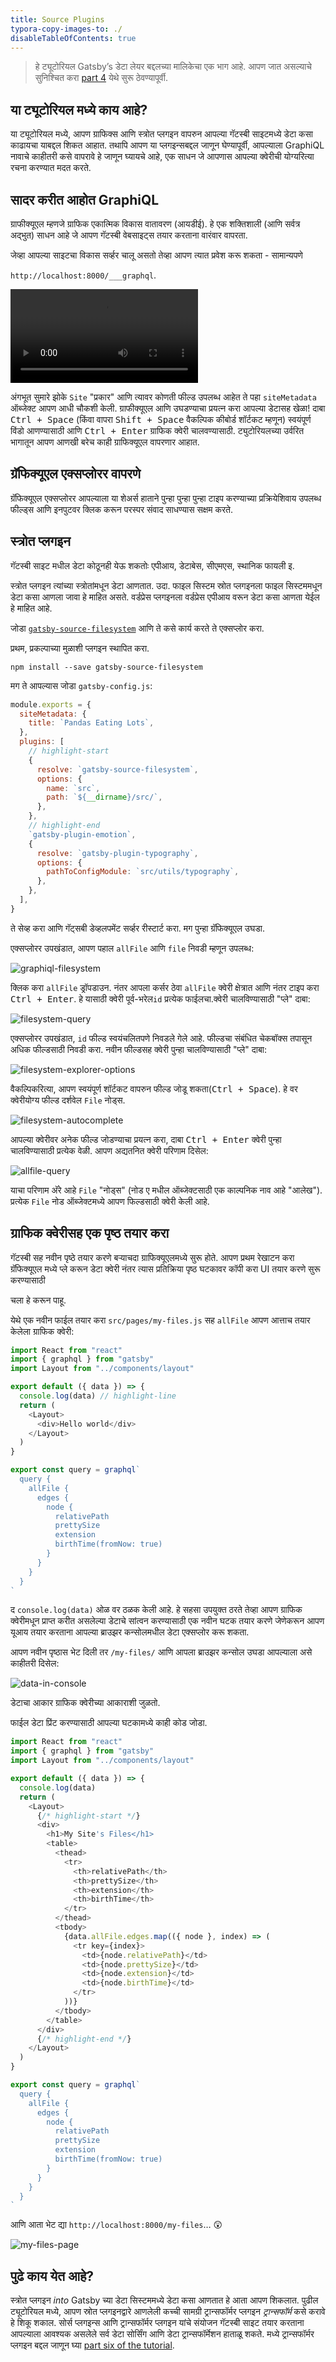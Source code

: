 ```yaml
---
title: Source Plugins
typora-copy-images-to: ./
disableTableOfContents: true
---
```


> हे ट्यूटोरियल Gatsby’s डेटा लेयर बद्दलच्या मालिकेचा एक भाग आहे. आपण जात असल्याचे सुनिश्चित करा [part 4](/tutorial/part-four/) येथे सुरू ठेवण्यापूर्वी.

## या ट्यूटोरियल मध्ये काय आहे?

या ट्यूटोरियल मध्ये, आपण ग्राफिक्स आणि स्त्रोत प्लगइन वापरुन आपल्या गॅटस्बी साइटमध्ये डेटा कसा काढायचा याबद्दल शिकत आहात. तथापि आपण या प्लगइन्सबद्दल जाणून घेण्यापूर्वी, आपल्याला GraphiQL नावाचे काहीतरी कसे वापरावे हे जाणून घ्यायचे आहे, एक साधन जे आपणास आपल्या क्वेरीची योग्यरित्या रचना करण्यात मदत करते.

## सादर करीत आहोत GraphiQL

ग्राफीक्यूएल म्हणजे ग्राफिक एकात्मिक विकास वातावरण (आयडीई). हे एक शक्तिशाली (आणि सर्वत्र अद्भुत) साधन आहे जे आपण गॅटस्बी वेबसाइट्स तयार करताना वारंवार वापरता.

जेव्हा आपल्या साइटचा विकास सर्व्हर चालू असतो तेव्हा आपण त्यात प्रवेश करू शकता - सामान्यपणे

`http://localhost:8000/___graphql`.

<video controls="controls" autoplay="true" loop="true">
  <source type="video/mp4" src="/graphiql-explore.mp4" />
  <p>आपला ब्राउझर व्हिडिओ घटकास समर्थन देत नाही.</p>
</video>

अंगभूत सुमारे झोके `Site` "प्रकार" आणि त्यावर कोणती फील्ड उपलब्ध आहेत ते पहा `siteMetadata` ऑब्जेक्ट आपण आधी चौकशी केली. ग्राफीक्यूएल आणि उघडण्याचा प्रयत्न करा आपल्या डेटासह खेळा! दाबा <kbd>Ctrl + Space</kbd> (किंवा वापरा <kbd>Shift + Space</kbd> वैकल्पिक कीबोर्ड शॉर्टकट म्हणून) स्वयंपूर्ण विंडो आणण्यासाठी आणि <kbd>Ctrl + Enter</kbd> ग्राफिक क्वेरी चालवण्यासाठी. ट्युटोरियलच्या उर्वरित भागातून आपण आणखी बरेच काही ग्राफिक्यूएल वापरणार आहात.

## ग्रॅफिक्यूएल एक्सप्लोरर वापरणे

ग्रॅफिक्यूएल एक्सप्लोरर आपल्याला या शेअर्स हाताने पुन्हा पुन्हा पुन्हा टाइप करण्याच्या प्रक्रियेशिवाय उपलब्ध फील्ड्स आणि इनपुटवर क्लिक करून परस्पर संवाद साधण्यास सक्षम करते.

<EggheadEmbed
  lessonLink="https://egghead.io/lessons/gatsby-build-a-graphql-query-using-gatsby-s-graphiql-explorer"
  lessonTitle="Build a GraphQL Query using Gatsby’s GraphiQL Explorer"
/>

## स्त्रोत प्लगइन

गॅटस्बी साइट मधील डेटा कोठूनही येऊ शकतोः एपीआय, डेटाबेस, सीएमएस, स्थानिक फायली इ.

स्त्रोत प्लगइन त्यांच्या स्त्रोतांमधून डेटा आणतात. उदा. फाइल सिस्टम स्रोत प्लगइनला फाइल सिस्टममधून डेटा कसा आणला जावा हे माहित असते. वर्डप्रेस प्लगइनला वर्डप्रेस एपीआय वरून डेटा कसा आणता येईल हे माहित आहे.

जोडा [`gatsby-source-filesystem`](/packages/gatsby-source-filesystem/) आणि ते कसे कार्य करते ते एक्सप्लोर करा.

प्रथम, प्रकल्पाच्या मुळाशी प्लगइन स्थापित करा.

```shell
npm install --save gatsby-source-filesystem
```

मग ते आपल्यास जोडा `gatsby-config.js`:

```javascript:title=gatsby-config.js
module.exports = {
  siteMetadata: {
    title: `Pandas Eating Lots`,
  },
  plugins: [
    // highlight-start
    {
      resolve: `gatsby-source-filesystem`,
      options: {
        name: `src`,
        path: `${__dirname}/src/`,
      },
    },
    // highlight-end
    `gatsby-plugin-emotion`,
    {
      resolve: `gatsby-plugin-typography`,
      options: {
        pathToConfigModule: `src/utils/typography`,
      },
    },
  ],
}
```

ते सेव्ह करा आणि गॅट्सबी डेव्हलपमेंट सर्व्हर रीस्टार्ट करा. मग पुन्हा ग्रॅफिक्यूएल उघडा.

एक्सप्लोरर उपखंडात, आपण पहाल `allFile` आणि `file` निवडी म्हणून उपलब्ध:

![graphiql-filesystem](graphiql-filesystem.png)

क्लिक करा `allFile` ड्रॉपडाउन. नंतर आपला कर्सर ठेवा `allFile` क्वेरी क्षेत्रात आणि नंतर टाइप करा <kbd>Ctrl + Enter</kbd>. हे यासाठी क्वेरी पूर्व-भरेल`id` प्रत्येक फाईलचा.क्वेरी चालविण्यासाठी "प्ले" दाबा:

![filesystem-query](filesystem-query.png)

एक्सप्लोरर उपखंडात, `id` फील्ड स्वयंचलितपणे निवडले गेले आहे. फील्डचा संबंधित चेकबॉक्स तपासून अधिक फील्डसाठी निवडी करा. नवीन फील्डसह क्वेरी पुन्हा चालविण्यासाठी "प्ले" दाबा:

![filesystem-explorer-options](filesystem-explorer-options.png)

वैकल्पिकरित्या, आपण स्वयंपूर्ण शॉर्टकट वापरुन फील्ड जोडू शकता(<kbd>Ctrl + Space</kbd>). हे वर क्वेरीयोग्य फील्ड दर्शवेल `File` नोड्स.

![filesystem-autocomplete](filesystem-autocomplete.png)

आपल्या क्वेरीवर अनेक फील्ड जोडण्याचा प्रयत्न करा, दाबा <kbd>Ctrl + Enter</kbd>
क्वेरी पुन्हा चालविण्यासाठी प्रत्येक वेळी. आपण अद्यतनित क्वेरी परिणाम दिसेल:

![allfile-query](allfile-query.png)

याचा परिणाम अ‍ॅरे आहे `File` "नोड्स" (नोड ए मधील ऑब्जेक्टसाठी एक काल्पनिक नाव आहे
"आलेख"). प्रत्येक `File` नोड ऑब्जेक्टमध्ये आपण फिल्डसाठी क्वेरी केली आहे.

## ग्राफिक क्वेरीसह एक पृष्ठ तयार करा

गॅटस्बी सह नवीन पृष्ठे तयार करणे बर्‍याचदा ग्राफिक्यूएलमध्ये सुरू होते. आपण प्रथम रेखाटन करा
ग्रॅफिक्यूएल मध्ये प्ले करून डेटा क्वेरी नंतर त्यास प्रतिक्रिया पृष्ठ घटकावर कॉपी करा
UI तयार करणे सुरू करण्यासाठी

चला हे करून पाहू.

येथे एक नवीन फाईल तयार करा `src/pages/my-files.js` सह `allFile` आपण आत्ताच तयार केलेला ग्राफिक क्वेरी:


```jsx:title=src/pages/my-files.js
import React from "react"
import { graphql } from "gatsby"
import Layout from "../components/layout"

export default ({ data }) => {
  console.log(data) // highlight-line
  return (
    <Layout>
      <div>Hello world</div>
    </Layout>
  )
}

export const query = graphql`
  query {
    allFile {
      edges {
        node {
          relativePath
          prettySize
          extension
          birthTime(fromNow: true)
        }
      }
    }
  }
`
```

द `console.log(data)` ओळ वर ठळक केली आहे. हे सहसा उपयुक्त ठरते तेव्हा
आपण ग्राफिक क्वेरीमधून प्राप्त करीत असलेल्या डेटाचे सांत्वन करण्यासाठी एक नवीन घटक तयार करणे
जेणेकरून आपण यूआय तयार करताना आपल्या ब्राउझर कन्सोलमधील डेटा एक्सप्लोर करू शकता.

आपण नवीन पृष्ठास भेट दिली तर `/my-files/` आणि आपला ब्राउझर कन्सोल उघडा आपल्याला असे काहीतरी दिसेल:

![data-in-console](data-in-console.png)

डेटाचा आकार ग्राफिक क्वेरीच्या आकाराशी जुळतो.

फाईल डेटा प्रिंट करण्यासाठी आपल्या घटकामध्ये काही कोड जोडा.

```jsx:title=src/pages/my-files.js
import React from "react"
import { graphql } from "gatsby"
import Layout from "../components/layout"

export default ({ data }) => {
  console.log(data)
  return (
    <Layout>
      {/* highlight-start */}
      <div>
        <h1>My Site's Files</h1>
        <table>
          <thead>
            <tr>
              <th>relativePath</th>
              <th>prettySize</th>
              <th>extension</th>
              <th>birthTime</th>
            </tr>
          </thead>
          <tbody>
            {data.allFile.edges.map(({ node }, index) => (
              <tr key={index}>
                <td>{node.relativePath}</td>
                <td>{node.prettySize}</td>
                <td>{node.extension}</td>
                <td>{node.birthTime}</td>
              </tr>
            ))}
          </tbody>
        </table>
      </div>
      {/* highlight-end */}
    </Layout>
  )
}

export const query = graphql`
  query {
    allFile {
      edges {
        node {
          relativePath
          prettySize
          extension
          birthTime(fromNow: true)
        }
      }
    }
  }
`
```

आणि आता भेट द्या `http://localhost:8000/my-files`… 😲

![my-files-page](my-files-page.png)

## पुढे काय येत आहे?

स्त्रोत प्लगइन _into_ Gatsby च्या डेटा सिस्टममध्ये डेटा कसा आणतात हे आता आपण शिकलात. पुढील ट्यूटोरियल मध्ये, आपण स्रोत प्लगइनद्वारे आणलेली कच्ची सामग्री ट्रान्सफॉर्मर प्लगइन _ट्रान्सफॉर्म_ कसे करावे हे शिकू शकाल. सोर्स प्लगइन्स आणि ट्रान्सफॉर्मर प्लगइन यांचे संयोजन गॅटस्बी साइट तयार करताना आपल्याला आवश्यक असलेले सर्व डेटा सोर्सिंग आणि डेटा ट्रान्सफॉर्मेशन हाताळू शकते. मध्ये ट्रान्सफॉर्मर प्लगइन बद्दल जाणून घ्या [part six of the tutorial](/tutorial/part-six/).
